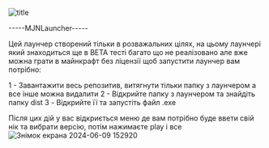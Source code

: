 ![title](https://github.com/LOLPickle/BigPythonProjects/assets/154062982/e44422cd-abee-479a-a9c3-7be2e4609869)

-----MJNLauncher-----

Цей лаунчер створений тільки в розважальних цілях, на цьому лаунчері який знаходиться ще в BETA тесті багато що не реалізовано але вже можна грати в майнкрафт без ліцензії
щоб запустити лаунчер вам потрібно:

1 - Завантажити весь репозитив, витягнути тільки папку з лаунчером а все інше можна видалити
2 - Відкрийте папку з лаунчером та знайдіть папку dist
3 - Відкрийте її та запустіть файл .exe

Після цих дій у вас відкриється меню де вам потрібно буде ввети свій нік та вибрати версію, потім нажимаєте play і все
![Знімок екрана 2024-06-09 152920](https://github.com/LOLPickle/BigPythonProjects/assets/154062982/323e3001-68b0-4d4b-a7e1-5625af2906cc)

